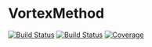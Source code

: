 # VortexMethod

[![Build Status](https://github.com/subhk/VortexMethod.jl/actions/workflows/CI.yml/badge.svg?branch=main)](https://github.com/subhk/VortexMethod.jl/actions/workflows/CI.yml?query=branch%3Amain)
[![Build Status](https://app.travis-ci.com/subhk/VortexMethod.jl.svg?branch=main)](https://app.travis-ci.com/subhk/VortexMethod.jl)
[![Coverage](https://codecov.io/gh/subhk/VortexMethod.jl/branch/main/graph/badge.svg)](https://codecov.io/gh/subhk/VortexMethod.jl)
